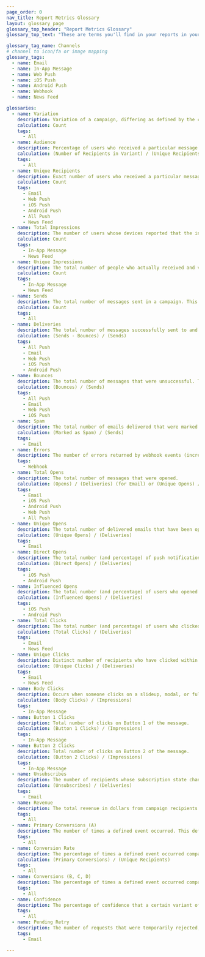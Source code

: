 ```yaml
---
page_order: 0
nav_title: Report Metrics Glossary
layout: glossary_page
glossary_top_header: "Report Metrics Glossary"
glossary_top_text: "These are terms you'll find in your reports in your Braze account. Search for the metrics you need, or filter by channel. <br>  <br> This glossary does not necessarily include metrics you might see in Currents or in other downloaded reports outside of your Braze account."

glossary_tag_name: Channels
# channel to icon/fa or image mapping
glossary_tags:
  - name: Email
  - name: In-App Message
  - name: Web Push
  - name: iOS Push
  - name: Android Push
  - name: Webhook
  - name: News Feed

glossaries:
  - name: Variation
    description: Variation of a campaign, differing as defined by the creator.
    calculation: Count
    tags:
      - All
  - name: Audience
    description: Percentage of users who received a particular message. This number is received from Braze.
    calculation: (Number of Recipients in Variant) / (Unique Recipients)
    tags:
      - All
  - name: Unique Recipients
    description: Exact number of users who received a particular message. This number is received from Braze.
    calculation: Count
    tags:
      - Email
      - Web Push
      - iOS Push
      - Android Push
      - All Push
      - News Feed
  - name: Total Impressions
    description: The number of users whose devices reported that the in-app message has been delivered (if a user receives a message twice, they will be counted twice). This number is a sum of number of impression events that Braze receives from the SDKs.
    calculation: Count
    tags:
      - In-App Message
      - News Feed
  - name: Unique Impressions
    description: The total number of people who actually received and viewed the in-app message (if a user receives a message twice, they will be only counted once). This number is a sum of number of impression events that Braze receives from the SDKs.
    calculation: Count
    tags:
      - In-App Message
      - News Feed
  - name: Sends
    description: The total number of messages sent in a campaign. This number is received from Braze.
    calculation: Count
    tags:
      - All
  - name: Deliveries
    description: The total number of messages successfully sent to and received by eligible users.
    calculation: (Sends - Bounces) / (Sends)
    tags:
      - All Push
      - Email
      - Web Push
      - iOS Push
      - Android Push
  - name: Bounces
    description: The total number of messages that were unsuccessful. This could occur because there is not a valid push token, the email addresses were incorrect or deactivated, or the user unsubscribed after the campaign was launched.
    calculation: (Bounces) / (Sends)
    tags:
      - All Push
      - Email
      - Web Push
      - iOS Push
  - name: Spam
    description: The total number of emails delivered that were marked as "spam".
    calculation: (Marked as Spam) / (Sends)
    tags:
      - Email
  - name: Errors
    description: The number of errors returned by webhook events (incremented during the sending process).
    tags:
      - Webhook
  - name: Total Opens
    description: The total number of messages that were opened.
    calculation: (Opens) / (Deliveries) (for Email) or (Unique Opens) / (Deliveries) (for all Push)
    tags:
      - Email
      - iOS Push
      - Android Push
      - Web Push
      - All Push
  - name: Unique Opens
    description: The total number of delivered emails that have been opened by a single user at least once.
    calculation: (Unique Opens) / (Deliveries)
    tags:
      - Email
  - name: Direct Opens
    description: The total number (and percentage) of push notifications that were directly opened from that push.
    calculation: (Direct Opens) / (Deliveries)
    tags:
      - iOS Push
      - Android Push
  - name: Influenced Opens
    description: The total number (and percentage) of users who opened the app after the push notification was sent, without directly opening the push.
    calculation: (Influenced Opens) / (Deliveries)
    tags:
      - iOS Push
      - Android Push
  - name: Total Clicks
    description: The total number (and percentage) of users who clicked within the delivered email.
    calculation: (Total Clicks) / (Deliveries)
    tags:
      - Email
      - News Feed
  - name: Unique Clicks
    description: Distinct number of recipients who have clicked within a message at least once.
    calculation: (Unique Clicks) / (Deliveries)
    tags:
      - Email
      - News Feed
  - name: Body Clicks
    description: Occurs when someone clicks on a slideup, modal, or full-screen in-app message that has no buttons.
    calculation: (Body Clicks) / (Impressions)
    tags:
      - In-App Message
  - name: Button 1 Clicks
    description: Total number of clicks on Button 1 of the message.
    calculation: (Button 1 Clicks) / (Impressions)
    tags:
      - In-App Message
  - name: Button 2 Clicks
    description: Total number of clicks on Button 2 of the message.
    calculation: (Button 2 Clicks) / (Impressions)
    tags:
      - In-App Message
  - name: Unsubscribes
    description: The number of recipients whose subscription state changed to unsubscribed as a result of clicking the Braze provided unsubscribe URL.
    calculation: (Unsubscribes) / (Deliveries)
    tags:
      - Email
  - name: Revenue
    description: The total revenue in dollars from campaign recipients within the set primary conversion window.
    tags:
      - All
  - name: Primary Conversions (A)
    description: The number of times a defined event occurred. This defined event is determined by the marketer when building the campaign.
    tags:
      - All
  - name: Conversion Rate
    description: The percentage of times a defined event occurred compared to all recipients of a sent message. This defined event is determined when you build the campaign.
    calculation: (Primary Conversions) / (Unique Recipients)
    tags:
      - All
  - name: Conversions (B, C, D)
    description: The percentage of times a defined event occurred compared to all recipients of a sent message. This defined event is determined when you build the campaign.
    tags:
      - All
  - name: Confidence
    description: The percentage of confidence that a certain variant of a message is outperforming the control group.
    tags:
      - All
  - name: Pending Retry
    description: The number of requests that were temporarily rejected, by the receiving server, but still attempted for re-delivery by the ESP. The ESP will retry delivery until a timeout period is reached (typically after 72 hours).
    tags:
      - Email

---
```

